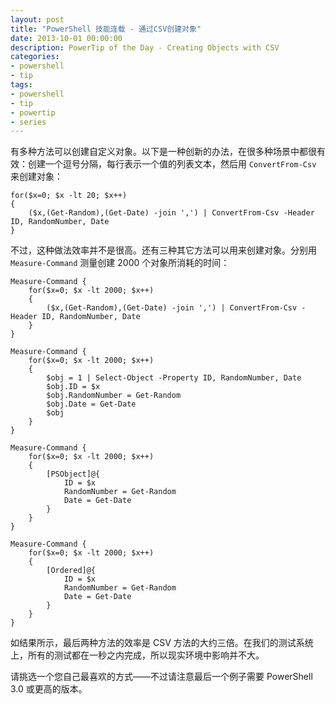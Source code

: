 ```yaml
---
layout: post
title: "PowerShell 技能连载 - 通过CSV创建对象"
date: 2013-10-01 00:00:00
description: PowerTip of the Day - Creating Objects with CSV
categories:
- powershell
- tip
tags:
- powershell
- tip
- powertip
- series
---
```

有多种方法可以创建自定义对象。以下是一种创新的办法，在很多种场景中都很有效：创建一个逗号分隔，每行表示一个值的列表文本，然后用 `ConvertFrom-Csv` 来创建对象：

	for($x=0; $x -lt 20; $x++)
	{
	    ($x,(Get-Random),(Get-Date) -join ',') | ConvertFrom-Csv -Header ID, RandomNumber, Date
	}

不过，这种做法效率并不是很高。还有三种其它方法可以用来创建对象。分别用 `Measure-Command` 测量创建 2000 个对象所消耗的时间：

	Measure-Command {
		for($x=0; $x -lt 2000; $x++)
		{
		    ($x,(Get-Random),(Get-Date) -join ',') | ConvertFrom-Csv -Header ID, RandomNumber, Date
		}
	}

	Measure-Command {
		for($x=0; $x -lt 2000; $x++)
		{
		    $obj = 1 | Select-Object -Property ID, RandomNumber, Date
		    $obj.ID = $x
		    $obj.RandomNumber = Get-Random
		    $obj.Date = Get-Date
		    $obj
		}
	}

	Measure-Command {
		for($x=0; $x -lt 2000; $x++)
		{
		    [PSObject]@{
		        ID = $x
		        RandomNumber = Get-Random
		        Date = Get-Date
		    }
		}
	}

	Measure-Command {
		for($x=0; $x -lt 2000; $x++)
		{
		    [Ordered]@{
		        ID = $x
		        RandomNumber = Get-Random
		        Date = Get-Date
		    }
		}
	}


如结果所示，最后两种方法的效率是 CSV 方法的大约三倍。在我们的测试系统上，所有的测试都在一秒之内完成，所以现实环境中影响并不大。

请挑选一个您自己最喜欢的方式——不过请注意最后一个例子需要 PowerShell 3.0 或更高的版本。

<!--本文国际来源：[Creating Objects with CSV](http://community.idera.com/powershell/powertips/b/tips/posts/creating-objects-with-csv)-->
